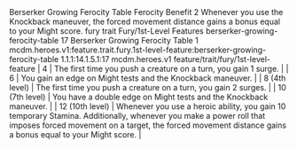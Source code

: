 <ability>
  <name>Berserker Growing Ferocity Table</name>
  <keywords>
    <keyword>Ferocity</keyword>
  </keywords>
  <type>Benefit</type>
  <distance>2</distance>
  <target>Whenever you use the Knockback maneuver, the forced movement distance gains a bonus equal to your Might score.</target>
  <metadata>
    <class>fury</class>
    <feature_type>trait</feature_type>
    <file_dpath>Fury/1st-Level Features</file_dpath>
    <item_id>berserker-growing-ferocity-table</item_id>
    <item_index>17</item_index>
    <item_name>Berserker Growing Ferocity Table</item_name>
    <level>1</level>
    <scc>mcdm.heroes.v1:feature.trait.fury.1st-level-feature:berserker-growing-ferocity-table</scc>
    <scdc>1.1.1:14.1.5.1:17</scdc>
    <source>mcdm.heroes.v1</source>
    <type>feature/trait/fury/1st-level-feature</type>
  </metadata>
  <effects>
    <effect type="mundane">| 4               | The first time you push a creature on a turn, you gain 1 surge.                                                                                                                                                                |
| 6               | You gain an edge on Might tests and the Knockback maneuver.                                                                                                                                                                    |
| 8 (4th level)   | The first time you push a creature on a turn, you gain 2 surges.                                                                                                                                                               |
| 10 (7th level)  | You have a double edge on Might tests and the Knockback maneuver.                                                                                                                                                              |
| 12 (10th level) | Whenever you use a heroic ability, you gain 10 temporary Stamina. Additionally, whenever you make a power roll that imposes forced movement on a target, the forced movement distance gains a bonus equal to your Might score. |</effect>
  </effects>
</ability>
